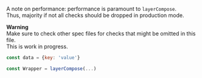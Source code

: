 A note on performance: performance is paramount to `layerCompose`.  
Thus, majority if not all checks should be dropped in production mode.

**Warning**  
Make sure to check other spec files for checks that might be omitted in this file.  
This is work in progress.

```javascript
const data = {key: 'value'}

const Wrapper = layerCompose(...)

```
